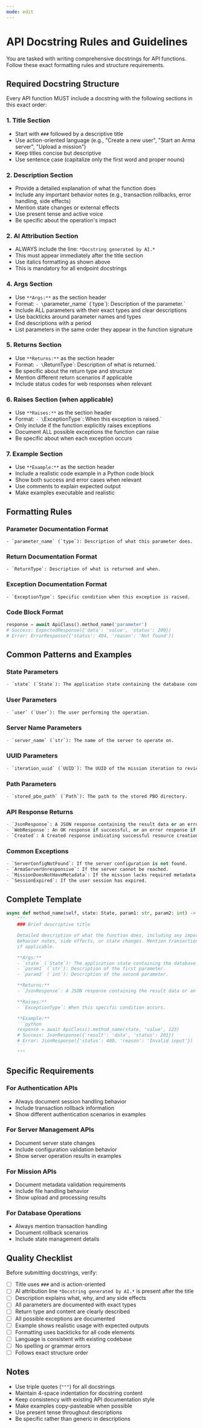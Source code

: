 ```yaml
---
mode: edit
---
```

# API Docstring Rules and Guidelines

You are tasked with writing comprehensive docstrings for API functions. Follow these exact formatting rules and structure requirements.

## Required Docstring Structure

Every API function MUST include a docstring with the following sections in this exact order:

### 1. Title Section
- Start with `###` followed by a descriptive title
- Use action-oriented language (e.g., "Create a new user", "Start an Arma server", "Upload a mission")
- Keep titles concise but descriptive
- Use sentence case (capitalize only the first word and proper nouns)

### 2. Description Section
- Provide a detailed explanation of what the function does
- Include any important behavior notes (e.g., transaction rollbacks, error handling, side effects)
- Mention state changes or external effects
- Use present tense and active voice
- Be specific about the operation's impact

### 2. AI Attribution Section
- ALWAYS include the line: `*Docstring generated by AI.*`
- This must appear immediately after the title section
- Use italics formatting as shown above
- This is mandatory for all endpoint docstrings

### 4. Args Section
- Use `**Args:**` as the section header
- Format: `- \`parameter_name\` (\`type\`): Description of the parameter.`
- Include ALL parameters with their exact types and clear descriptions
- Use backticks around parameter names and types
- End descriptions with a period
- List parameters in the same order they appear in the function signature

### 5. Returns Section
- Use `**Returns:**` as the section header
- Format: `- \`ReturnType\`: Description of what is returned.`
- Be specific about the return type and structure
- Mention different return scenarios if applicable
- Include status codes for web responses when relevant

### 6. Raises Section (when applicable)
- Use `**Raises:**` as the section header
- Format: `- \`ExceptionType\`: When this exception is raised.`
- Only include if the function explicitly raises exceptions
- Document ALL possible exceptions the function can raise
- Be specific about when each exception occurs

### 7. Example Section
- Use `**Example:**` as the section header
- Include a realistic code example in a Python code block
- Show both success and error cases when relevant
- Use comments to explain expected output
- Make examples executable and realistic

## Formatting Rules

### Parameter Documentation Format
```
- `parameter_name` (`type`): Description of what this parameter does.
```

### Return Documentation Format
```
- `ReturnType`: Description of what is returned and when.
```

### Exception Documentation Format
```
- `ExceptionType`: Specific condition when this exception is raised.
```

### Code Block Format
```python
response = await ApiClass().method_name('parameter')
# Success: ExpectedResponse({'data': 'value', 'status': 200})
# Error: ErrorResponse({'status': 404, 'reason': 'Not found'})
```

## Common Patterns and Examples

### State Parameters
```python
- `state` (`State`): The application state containing the database connection.
```

### User Parameters
```python
- `user` (`User`): The user performing the operation.
```

### Server Name Parameters
```python
- `server_name` (`str`): The name of the server to operate on.
```

### UUID Parameters
```python
- `iteration_uuid` (`UUID`): The UUID of the mission iteration to review.
```

### Path Parameters
```python
- `stored_pbo_path` (`Path`): The path to the stored PBO directory.
```

### API Response Returns
```python
- `JsonResponse`: A JSON response containing the result data or an error message.
- `WebResponse`: An OK response if successful, or an error response if failed.
- `Created`: A Created response indicating successful resource creation.
```

### Common Exceptions
```python
- `ServerConfigNotFound`: If the server configuration is not found.
- `ArmaServerUnresponsive`: If the server cannot be reached.
- `MissionDoesNotHaveMetadata`: If the mission lacks required metadata.
- `SessionExpired`: If the user session has expired.
```

## Complete Template

```python
async def method_name(self, state: State, param1: str, param2: int) -> JsonResponse:
    """
    ### Brief descriptive title

    Detailed description of what the function does, including any important
    behavior notes, side effects, or state changes. Mention transaction handling
    if applicable.

    **Args:**
    - `state` (`State`): The application state containing the database connection.
    - `param1` (`str`): Description of the first parameter.
    - `param2` (`int`): Description of the second parameter.

    **Returns:**
    - `JsonResponse`: A JSON response containing the result data or an error message.

    **Raises:**
    - `ExceptionType`: When this specific condition occurs.

    **Example:**
    ```python
    response = await ApiClass().method_name(state, 'value', 123)
    # Success: JsonResponse({'result': 'data', 'status': 201})
    # Error: JsonResponse({'status': 400, 'reason': 'Invalid input'})
    ```
    """
```

## Specific Requirements

### For Authentication APIs
- Always document session handling behavior
- Include transaction rollback information
- Show different authentication scenarios in examples

### For Server Management APIs
- Document server state changes
- Include configuration validation behavior
- Show server operation results in examples

### For Mission APIs
- Document metadata validation requirements
- Include file handling behavior
- Show upload and processing results

### For Database Operations
- Always mention transaction handling
- Document rollback scenarios
- Include state management details

## Quality Checklist

Before submitting docstrings, verify:
- [ ] Title uses `###` and is action-oriented
- [ ] AI attribution line `*Docstring generated by AI.*` is present after the title
- [ ] Description explains what, why, and any side effects
- [ ] All parameters are documented with exact types
- [ ] Return type and content are clearly described
- [ ] All possible exceptions are documented
- [ ] Example shows realistic usage with expected outputs
- [ ] Formatting uses backticks for all code elements
- [ ] Language is consistent with existing codebase
- [ ] No spelling or grammar errors
- [ ] Follows exact structure order

## Notes
- Use triple quotes (`"""`) for all docstrings
- Maintain 4-space indentation for docstring content
- Keep consistency with existing API documentation style
- Make examples copy-pasteable when possible
- Use present tense throughout descriptions
- Be specific rather than generic in descriptions